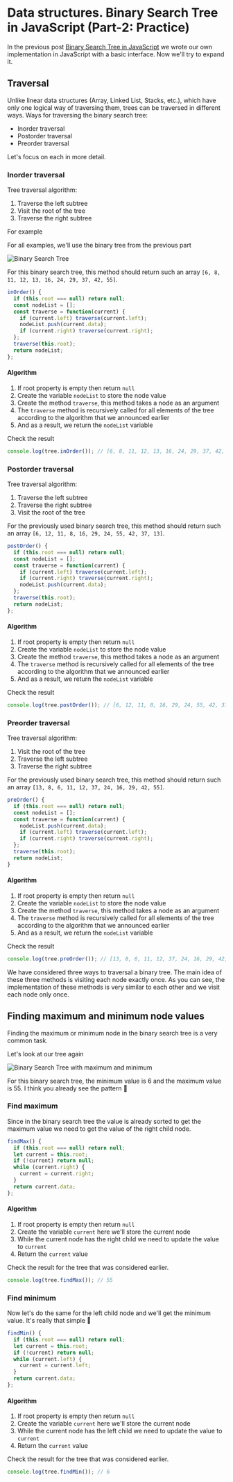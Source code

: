 # Data structures. Binary Search Tree in JavaScript (Part-2: Practice)

In the previous post [Binary Search Tree in JavaScript](https://dev.to/alexandrshy/data-structures-binary-search-tree-in-javascript-3om9) we wrote our own implementation in JavaScript with a basic interface. Now we'll try to expand it.

## Traversal

Unlike linear data structures (Array, Linked List, Stacks, etc.), which have only one logical way of traversing them, trees can be traversed in different ways. Ways for traversing the binary search tree:

- Inorder traversal
- Postorder traversal
- Preorder traversal

Let's focus on each in more detail.

### Inorder traversal

Tree traversal algorithm:

1. Traverse the left subtree
1. Visit the root of the tree
1. Traverse the right subtree

For example

For all examples, we'll use the binary tree from the previous part

![Binary Search Tree](https://thepracticaldev.s3.amazonaws.com/i/ybacgegn1ccjxh5d3xh7.jpg)

For this binary search tree, this method should return such an array `[6, 8, 11, 12, 13, 16, 24, 29, 37, 42, 55]`.

```js
inOrder() {
  if (this.root === null) return null;
  const nodeList = [];
  const traverse = function(current) {
    if (current.left) traverse(current.left);
    nodeList.push(current.data);
    if (current.right) traverse(current.right);
  };
  traverse(this.root);
  return nodeList;
};
```

#### Algorithm

1. If root property is empty then return `null`
1. Create the variable `nodeList` to store the node value
1. Create the method `traverse`, this method takes a node as an argument
1. The `traverse` method is recursively called for all elements of the tree according to the algorithm that we announced earlier
1. And as a result, we return the `nodeList` variable

Check the result

```js
console.log(tree.inOrder()); // [6, 8, 11, 12, 13, 16, 24, 29, 37, 42, 55]
```

### Postorder traversal

Tree traversal algorithm:

1. Traverse the left subtree
1. Traverse the right subtree
1. Visit the root of the tree

For the previously used binary search tree, this method should return such an array `[6, 12, 11, 8, 16, 29, 24, 55, 42, 37, 13]`.

```js
postOrder() {
  if (this.root === null) return null;
  const nodeList = [];
  const traverse = function(current) {
    if (current.left) traverse(current.left);
    if (current.right) traverse(current.right);
    nodeList.push(current.data);
  };
  traverse(this.root);
  return nodeList;
};
```

#### Algorithm

1. If root property is empty then return `null`
1. Create the variable `nodeList` to store the node value
1. Create the method `traverse`, this method takes a node as an argument
1. The `traverse` method is recursively called for all elements of the tree according to the algorithm that we announced earlier
1. And as a result, we return the `nodeList` variable

Check the result

```js
console.log(tree.postOrder()); // [6, 12, 11, 8, 16, 29, 24, 55, 42, 37, 13]
```

### Preorder traversal

Tree traversal algorithm:

1. Visit the root of the tree
1. Traverse the left subtree
1. Traverse the right subtree

For the previously used binary search tree, this method should return such an array `[13, 8, 6, 11, 12, 37, 24, 16, 29, 42, 55]`.

```js
preOrder() {
  if (this.root === null) return null;
  const nodeList = [];
  const traverse = function(current) {
    nodeList.push(current.data);
    if (current.left) traverse(current.left);
    if (current.right) traverse(current.right);
  };
  traverse(this.root);
  return nodeList;
}
```

#### Algorithm

1. If root property is empty then return `null`
1. Create the variable `nodeList` to store the node value
1. Create the method `traverse`, this method takes a node as an argument
1. The `traverse` method is recursively called for all elements of the tree according to the algorithm that we announced earlier
1. And as a result, we return the `nodeList` variable

Check the result

```js
console.log(tree.preOrder()); // [13, 8, 6, 11, 12, 37, 24, 16, 29, 42, 55]
```

We have considered three ways to traversal a binary tree. The main idea of these three methods is visiting each node exactly once. As you can see, the implementation of these methods is very similar to each other and we visit each node only once.

## Finding maximum and minimum node values

Finding the maximum or minimum node in the binary search tree is a very common task.

Let's look at our tree again

![Binary Search Tree with maximum and minimum](https://thepracticaldev.s3.amazonaws.com/i/xb9u1gacmyytrjszjjgk.jpg)

For this binary search tree, the minimum value is 6 and the maximum value is 55. I think you already see the pattern 🙂

### Find maximum

Since in the binary search tree the value is already sorted to get the maximum value we need to get the value of the right child node.

```js
findMax() {
  if (this.root === null) return null;
  let current = this.root;
  if (!current) return null;
  while (current.right) {
    current = current.right;
  }
  return current.data;
};
```

#### Algorithm

1. If root property is empty then return `null`
1. Create the variable `current` here we'll store the current node
1. While the current node has the right child we need to update the value to `current`
1. Return the `current` value

Check the result for the tree that was considered earlier.

```js
console.log(tree.findMax()); // 55
```

### Find minimum

Now let's do the same for the left child node and we'll get the minimum value. It's really that simple 🙂

```js
findMin() {
  if (this.root === null) return null;
  let current = this.root;
  if (!current) return null;
  while (current.left) {
    current = current.left;
  }
  return current.data;
};
```

#### Algorithm

1. If root property is empty then return `null`
1. Create the variable `current` here we'll store the current node
1. While the current node has the left child we need to update the value to `current`
1. Return the `current` value

Check the result for the tree that was considered earlier.

```js
console.log(tree.findMin()); // 6
```
